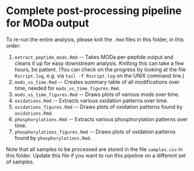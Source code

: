 Complete post-processing pipeline for MODa output
=================================================

To re-run the entire analysis, please knit the `.Rmd` files in this folder, in this order:

1. `extract_peptide_mods.Rmd`  -- Takes MODa per-peptide output and cleans it up for easy downstream analysis.
	Knitting this can take a few hours, be patient. (You can check on the progress by looking at the file
	`Rscript.log`, e.g. via `tail -f Rscript.log` on the UNIX command line.)
2. `mods_vs_time.Rmd` -- Creates summary table of all modifications over time, needed for `mods_vs_time_figures.Rmd`.
3. `mods_vs_time_figures.Rmd` -- Draws plots of various mods over time.
4. `oxidations.Rmd` -- Extracts various oxidation patterns over time.
5. `oxidations_figures.Rmd` -- Draws plots of oxidation patterns found by `oxidations.Rmd`.
4. `phosphorylations.Rmd` -- Extracts various phosphorylation patterns over time.
5. `phosphorylations_figures.Rmd` -- Draws plots of oxidation patterns found by `phosphorylations.Rmd`.


Note that all samples to be processed are stored in the file `samples.csv` in this folder. Update this file if you want to run this pipeline on a different set of samples. 
 
